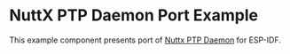 # NuttX PTP Daemon Port Example

This example component presents port of [Nuttx PTP Daemon](https://github.com/apache/nuttx-apps/tree/master/netutils/ptpd) for ESP-IDF.
